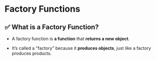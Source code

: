 # Factory Functions

## ✅ What is a Factory Function?
* A factory function is **a function** that **returns a new object**.

* It’s called a "factory" because it **produces objects**, just like a factory produces products.